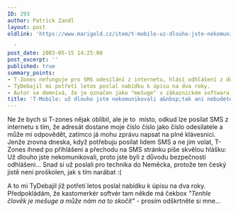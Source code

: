 ```yaml
---
ID: 293
author: Patrick Zandl
layout: post
oldlink: 'https://www.marigold.cz/item/t-mobile-uz-dlouho-jste-nekomunikovali-a-tak-ani-nebudete

  '
post_date: 2003-05-15 14:25:00
post_excerpt: ''
published: true
summary_points:
- T-Zones nefunguje pro SMS odesílání z internetu, hlásí odhlášení z důvodu neaktivity.
- TyDebajil mi potřetí letos poslal nabídku k úpisu na dva roky.
- Autor se domnívá, že je označen jako "mešuge" v zákaznickém softwaru TyDebajl.
title: 'T-Mobile: už dlouho jste nekomunikovali a&nbsp;tak ani nebudete&#8230;'
---
```


<p>
Ne že bych si T-zones nějak oblíbil, ale je to&#160; místo, odkud lze posílat SMS z internetu s tím, že adresát dostane moje číslo číslo jako číslo odesilatele a může mi odpovědět, zatímco já mohu zprávu napsat na plné klávesnici. Jenže zrovna dneska, když potřebuju posílat lidem SMS a ne jim volat, T-Zones ihned po přihlášení a přechodu na SMS stránku&#160;píše skvělou hlášku: Už dlouho jste nekomunikovali, proto jste byli z důvodu bezpečnosti odhlášeni... Snad si už poslali pro technika do Neměcka, protože ten český jistě není proškolen, jak s tím narábat :(</p>

<p>
A to mi TyDebajil již potřetí letos poslal nabídku k úpisu na dva roky. Předpokládám, že kastomerkér softvér tam někde má čekbox <EM>"Tenhle člověk je mešuge a může nám na to skočit"</EM> - prosím odškrtněte si mne...</p>